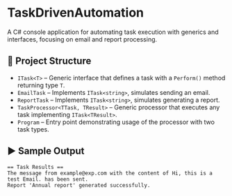 # TaskDrivenAutomation
 A C# console application for automating task execution with generics and interfaces, focusing on email and report processing.


## 🧩 Project Structure

- `ITask<T>` – Generic interface that defines a task with a `Perform()` method returning type `T`.
- `EmailTask` – Implements `ITask<string>`, simulates sending an email.
- `ReportTask` – Implements `ITask<string>`, simulates generating a report.
- `TaskProcessor<TTask, TResult>` – Generic processor that executes any task implementing `ITask<TResult>`.
- `Program` – Entry point demonstrating usage of the processor with two task types.

## ▶️ Sample Output

```text
== Task Results ==
The message from example@exp.com with the content of Hi, this is a test Email. has been sent.
Report 'Annual report' generated successfully.

